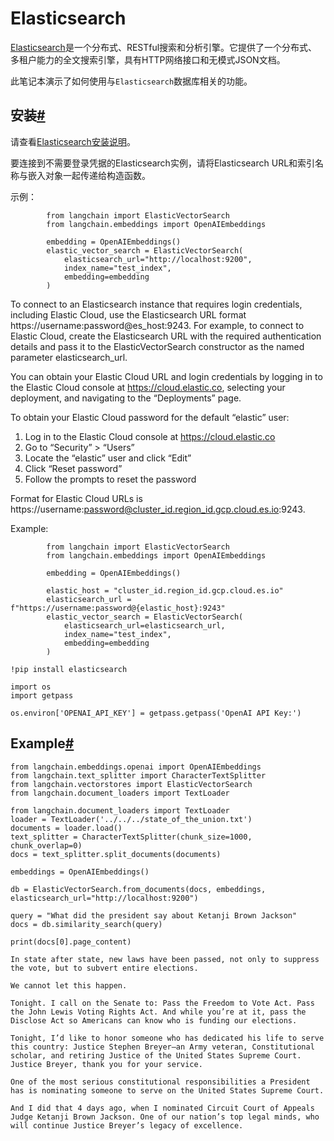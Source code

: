 
Elasticsearch
=====




[Elasticsearch](https://www.elastic.co/elasticsearch/)是一个分布式、RESTful搜索和分析引擎。它提供了一个分布式、多租户能力的全文搜索引擎，具有HTTP网络接口和无模式JSON文档。

此笔记本演示了如何使用与`Elasticsearch`数据库相关的功能。

安装[#](#installation "此标题的永久链接")
-------------------------------

请查看[Elasticsearch安装说明](https://www.elastic.co/guide/en/elasticsearch/reference/current/install-elasticsearch)。

要连接到不需要登录凭据的Elasticsearch实例，请将Elasticsearch URL和索引名称与嵌入对象一起传递给构造函数。

示例：

```
        from langchain import ElasticVectorSearch
        from langchain.embeddings import OpenAIEmbeddings

        embedding = OpenAIEmbeddings()
        elastic_vector_search = ElasticVectorSearch(
            elasticsearch_url="http://localhost:9200",
            index_name="test_index",
            embedding=embedding
        )

```

To connect to an Elasticsearch instance that requires login credentials,
including Elastic Cloud, use the Elasticsearch URL format
https://username:password@es_host:9243. For example, to connect to Elastic
Cloud, create the Elasticsearch URL with the required authentication details and
pass it to the ElasticVectorSearch constructor as the named parameter
elasticsearch_url.

You can obtain your Elastic Cloud URL and login credentials by logging in to the
Elastic Cloud console at https://cloud.elastic.co, selecting your deployment, and
navigating to the “Deployments” page.

To obtain your Elastic Cloud password for the default “elastic” user:

1. Log in to the Elastic Cloud console at https://cloud.elastic.co
2. Go to “Security” > “Users”
3. Locate the “elastic” user and click “Edit”
4. Click “Reset password”
5. Follow the prompts to reset the password

Format for Elastic Cloud URLs is
https://username:password@cluster_id.region_id.gcp.cloud.es.io:9243.

Example:

```
        from langchain import ElasticVectorSearch
        from langchain.embeddings import OpenAIEmbeddings

        embedding = OpenAIEmbeddings()

        elastic_host = "cluster_id.region_id.gcp.cloud.es.io"
        elasticsearch_url = f"https://username:password@{elastic_host}:9243"
        elastic_vector_search = ElasticVectorSearch(
            elasticsearch_url=elasticsearch_url,
            index_name="test_index",
            embedding=embedding
        )

```

```
!pip install elasticsearch

```

```
import os
import getpass

os.environ['OPENAI_API_KEY'] = getpass.getpass('OpenAI API Key:')

```

Example[#](#example "Permalink to this headline")
-------------------------------------------------

```
from langchain.embeddings.openai import OpenAIEmbeddings
from langchain.text_splitter import CharacterTextSplitter
from langchain.vectorstores import ElasticVectorSearch
from langchain.document_loaders import TextLoader

```

```
from langchain.document_loaders import TextLoader
loader = TextLoader('../../../state_of_the_union.txt')
documents = loader.load()
text_splitter = CharacterTextSplitter(chunk_size=1000, chunk_overlap=0)
docs = text_splitter.split_documents(documents)

embeddings = OpenAIEmbeddings()

```

```
db = ElasticVectorSearch.from_documents(docs, embeddings, elasticsearch_url="http://localhost:9200")

query = "What did the president say about Ketanji Brown Jackson"
docs = db.similarity_search(query)

```

```
print(docs[0].page_content)

```

```
In state after state, new laws have been passed, not only to suppress the vote, but to subvert entire elections. 

We cannot let this happen. 

Tonight. I call on the Senate to: Pass the Freedom to Vote Act. Pass the John Lewis Voting Rights Act. And while you’re at it, pass the Disclose Act so Americans can know who is funding our elections. 

Tonight, I’d like to honor someone who has dedicated his life to serve this country: Justice Stephen Breyer—an Army veteran, Constitutional scholar, and retiring Justice of the United States Supreme Court. Justice Breyer, thank you for your service. 

One of the most serious constitutional responsibilities a President has is nominating someone to serve on the United States Supreme Court. 

And I did that 4 days ago, when I nominated Circuit Court of Appeals Judge Ketanji Brown Jackson. One of our nation’s top legal minds, who will continue Justice Breyer’s legacy of excellence.

```

